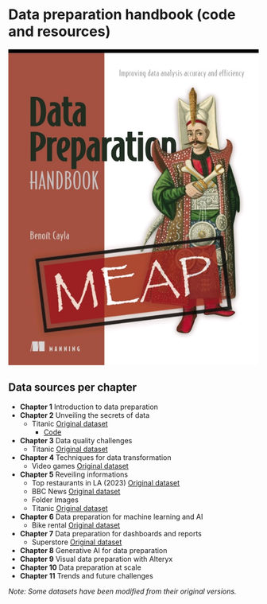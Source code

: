 # Data preparation handbook (code and resources)
[![](img/Cover-book-MEAP.jpg)](https://mng.bz/1XaR)

## Data sources per chapter
* **Chapter 1** Introduction to data preparation
* **Chapter 2** Unveiling the secrets of data
	* Titanic [Original dataset](https://www.kaggle.com/competitions/titanic)
        * [Code](./code/chapter%202/) 
*  **Chapter 3** Data quality challenges
	* Titanic [Original dataset](https://www.kaggle.com/competitions/titanic)
* **Chapter 4** Techniques for data transformation
	* Video games [Original dataset](https://www.kaggle.com/datasets/mohamedtarek01234/steam-games-reviews-and-rankings)
* **Chapter 5** Reveiling informations
	* Top restaurants in LA (2023) [Original dataset](https://www.kaggle.com/datasets/lorentzyeung/top-240-recommended-restaurants-in-la-2023)
	* BBC News [Original dataset](https://www.kaggle.com/datasets/gpreda/bbc-news)
	* Folder Images
	* Titanic [Original dataset](https://www.kaggle.com/competitions/titanic)
* **Chapter 6** Data preparation for machine learning and AI
	* Bike rental [Original dataset](https://www.kaggle.com/competitions/bike-sharing-demand/data)
* **Chapter 7** Data preparation for dashboards and reports
	* Superstore [Original dataset](https://www.kaggle.com/datasets/vivek468/superstore-dataset-final)
* **Chapter 8** Generative AI for data preparation
* **Chapter 9** Visual data preparation with Alteryx
* **Chapter 10** Data preparation at scale
* **Chapter 11** Trends and future challenges

*Note: Some datasets have been modified from their original versions.*
